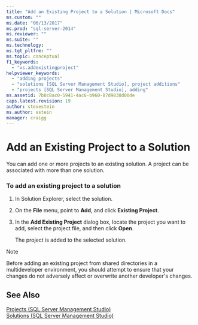 ```yaml
---
title: "Add an Existing Project to a Solution | Microsoft Docs"
ms.custom: ""
ms.date: "06/13/2017"
ms.prod: "sql-server-2014"
ms.reviewer: ""
ms.suite: ""
ms.technology:
ms.tgt_pltfrm: ""
ms.topic: conceptual
f1_keywords: 
  - "vs.addexistingproject"
helpviewer_keywords: 
  - "adding projects"
  - "solutions [SQL Server Management Studio], project additions"
  - "projects [SQL Server Management Studio], adding"
ms.assetid: 7b0c8ac0-5941-4ac6-b960-87d9830d00de
caps.latest.revision: 19
author: stevestein
ms.author: sstein
manager: craigg
---
```

# Add an Existing Project to a Solution
  You can add one or more projects to an existing solution. A project can be associated with more than one solution.  
  
### To add an existing project to a solution  
  
1.  In Solution Explorer, select the solution.  
  
2.  On the **File** menu, point to **Add**, and click **Existing Project**.  
  
3.  In the **Add Existing Project** dialog box, locate the project you want to add, select the project file, and then click **Open**.  
  
     The project is added to the selected solution.  
  
> [!NOTE]  
>  Before adding an existing project from shared directories in a multideveloper environment, you should attempt to ensure that your changes do not adversely affect or overwrite another developer's changes.  
  
## See Also  
 [Projects &#40;SQL Server Management Studio&#41;](projects-sql-server-management-studio.md)   
 [Solutions &#40;SQL Server Management Studio&#41;](solutions-sql-server-management-studio.md)  
  
  
